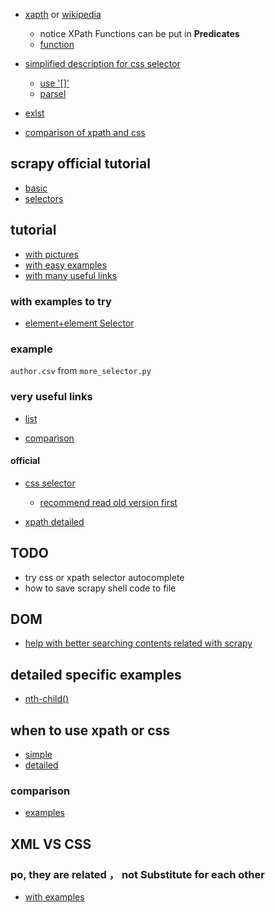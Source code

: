- [xapth](https://courses.ischool.berkeley.edu/i290-14/s05/lecture-4/allslides.html)
  or [wikipedia](https://en.wikipedia.org/wiki/XPath)
    - notice XPath Functions can be put in **Predicates**
    - [function](https://developer.mozilla.org/en-US/docs/Web/XPath/Comparison_with_CSS_selectors)

- [simplified description for css selector](https://developer.mozilla.org/en-US/docs/Learn/CSS/Building_blocks/Selectors)
  - [use '[]'](https://thecssworkshop.com/lessons/attribute-selectors)
  - [parsel](https://parsel.readthedocs.io/en/latest/usage.html#variables-in-xpath-expressions)
- [exlst](http://exslt.org/set/functions/difference/index.html)
- [comparison of xpath and css](https://developer.mozilla.org/en-US/docs/Web/XPath/Comparison_with_CSS_selectors)

## scrapy official tutorial
- [basic](https://docs.scrapy.org/en/latest/intro/tutorial.html?highlight=strip#more-examples-and-patterns)
- [selectors](https://docs.scrapy.org/en/latest/topics/selectors.html)
## tutorial
- [with pictures](https://www.guru99.com/using-contains-sbiling-ancestor-to-find-element-in-selenium.html)
- [with easy examples](https://www.w3schools.com/xml/xpath_syntax.asp)
- [with many useful links](https://help.eyeo.com/adblockplus/xpath-filters)

### with examples to try
- [element+element Selector](https://www.w3schools.com/cssref/sel_element_pluss.asp)

### example
`author.csv` from `more_selector.py`

### very useful links
- [list](https://www.w3schools.com/cssref/css_selectors.asp)

- [comparison](https://devhints.io/xpath)
#### official
- [css selector](https://www.w3.org/TR/selectors-3/)
  - [recommend read old version first](https://www.w3.org/TR/CSS2/selector.html#adjacent-selectors)

- [xpath detailed](https://www.w3.org/TR/1999/REC-xpath-19991116/#dt-string-**value**) 

## TODO
- try css or xpath selector autocomplete
- how to save scrapy shell code to file

## DOM
- [help with better searching contents related with scrapy](https://www.digitalocean.com/community/tutorials/understanding-the-dom-tree-and-nodes)

## detailed specific examples
- [nth-child()](https://tympanus.net/codrops/css_reference/nth-child/)

## when to use xpath or css
- [simple](https://help.mabl.com/docs/when-to-use-css-selectors-vs-xpath-ids)
- [detailed](https://www.testim.io/blog/xpath-vs-css-selector-difference-choose/)
### comparison
- [examples](https://cdmana.com/2022/04/202204011354255416.html)

## XML VS CSS
### po, they are related ， not Substitute for each other
- [with examples](https://www.xml.com/pub/a/w3j/s3.leventhal.html)

